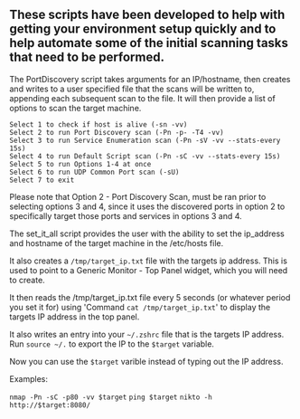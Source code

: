 ## These scripts have been developed to help with getting your environment setup quickly and to help automate some of the initial scanning tasks that need to be performed.

The PortDiscovery script takes arguments for an IP/hostname, then creates and writes to a user specified file that the scans will be written to, appending each subsequent scan to the file. It will then provide a list of options to scan the target machine. 

```
Select 1 to check if host is alive (-sn -vv)
Select 2 to run Port Discovery scan (-Pn -p- -T4 -vv)
Select 3 to run Service Enumeration scan (-Pn -sV -vv --stats-every 15s)
Select 4 to run Default Script scan (-Pn -sC -vv --stats-every 15s)
Select 5 to run Options 1-4 at once
Select 6 to run UDP Common Port scan (-sU)
Select 7 to exit         
```

Please note that Option 2 - Port Discovery Scan, must be ran prior to selecting options 3 and 4, since it uses the discovered ports in option 2 to specifically target those ports and services in options 3 and 4. 

The set_it_all script provides the user with the ability to set the ip_address and hostname of the target machine in the /etc/hosts file. 

It also creates a `/tmp/target_ip.txt` file with the targets ip address. This is used to point to a Generic Monitor - Top Panel widget, which you will need to create. 

It then reads the /tmp/target_ip.txt file every 5 seconds (or whatever period you set it for) using 'Command `cat /tmp/target_ip.txt`'  to display the targets IP address in the top panel. 

It also writes an entry into your `~/.zshrc` file that is the targets IP address. 
Run `source ~/.` to export the IP to the `$target` variable.

Now you can use the `$target` varible instead of typing out the IP address.

Examples:

`nmap -Pn -sC -p80 -vv $target`
`ping $target`
`nikto -h http://$target:8080/`


